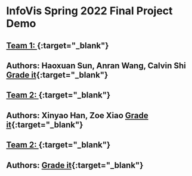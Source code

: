 # InfoVis Spring 2022 Final Project Demo

## [Team 1: ](./team1/index.html){:target="_blank"} 
## Authors: Haoxuan Sun, Anran Wang, Calvin Shi [Grade it](){:target="_blank"}
## [Team 2: ](){:target="_blank"} 
## Authors: Xinyao Han, Zoe Xiao [Grade it](){:target="_blank"}

## [Team 2: ](){:target="_blank"} 
## Authors: [Grade it](){:target="_blank"}